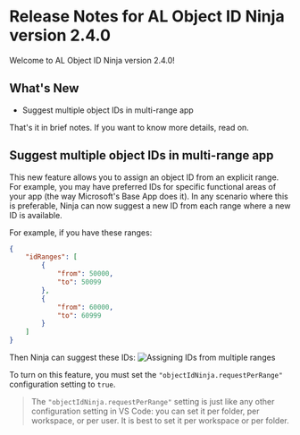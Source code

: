 # Release Notes for AL Object ID Ninja version 2.4.0

Welcome to AL Object ID Ninja version 2.4.0!

## What's New

-   Suggest multiple object IDs in multi-range app

That's it in brief notes. If you want to know more details, read on.

## Suggest multiple object IDs in multi-range app

This new feature allows you to assign an object ID from an explicit range. For example, you may have
preferred IDs for specific functional areas of your app (the way Microsoft's Base App does it). In
any scenario where this is preferable, Ninja can now suggest a new ID from each range where a new ID
is available.

For example, if you have these ranges:

```JSON
{
    "idRanges": [
        {
            "from": 50000,
            "to": 50099
        },
        {
            "from": 60000,
            "to": 60999
        }
    ]
}
```

Then Ninja can suggest these IDs:
![Assigning IDs from multiple ranges](https://github.com/vjekob/al-objid/blob/master/doc/images/suggest-multiple-ranges.gif?raw=true)

To turn on this feature, you must set the `"objectIdNinja.requestPerRange"` configuration setting to `true`.

> The `"objectIdNinja.requestPerRange"` setting is just like any other configuration setting in VS Code: you can set it per folder, per workspace, or per user. It is best to set it per workspace or per folder.
